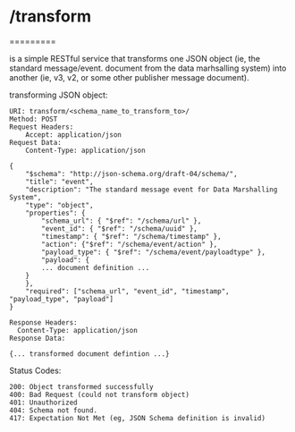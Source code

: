 # /transform
=========

is a simple RESTful service that transforms one JSON object (ie, the standard message/event. document from the data marhsalling system) into another (ie, v3, v2, or some other publisher message document).

transforming JSON object:
```
URI: transform/<schema_name_to_transform_to>/
Method: POST 
Request Headers:
	Accept: application/json
Request Data:
	Content-Type: application/json
```

```
{
    "$schema": "http://json-schema.org/draft-04/schema/",
    "title": "event",
    "description": "The standard message event for Data Marshalling System",
    "type": "object",
    "properties": {
        "schema_url": { "$ref": "/schema/url" },
        "event_id": { "$ref": "/schema/uuid" },
        "timestamp": { "$ref": "/schema/timestamp" },
        "action": {"$ref": "/schema/event/action" },
        "payload_type": { "$ref": "/schema/event/payloadtype" },
        "payload": {
 		... document definition ...
	}
    },
    "required": ["schema_url", "event_id", "timestamp", "payload_type", "payload"]
}
```
	
```
Response Headers: 
  Content-Type: application/json
Response Data: 
```

```
{... transformed document defintion ...}
```

Status Codes:

```
200: Object transformed successfully
400: Bad Request (could not transform object)
401: Unauthorized
404: Schema not found. 
417: Expectation Not Met (eg, JSON Schema definition is invalid)
```

